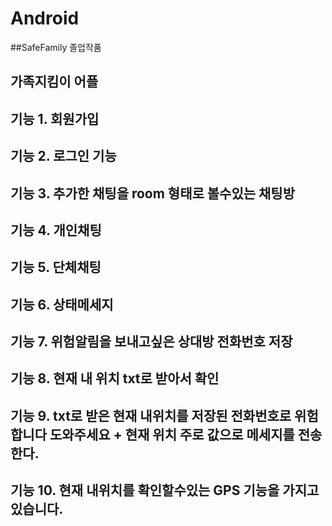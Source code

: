 # Android
##SafeFamily 졸업작품
## 가족지킴이 어플
## 기능 1. 회원가입
## 기능 2. 로그인 기능
## 기능 3. 추가한 채팅을 room 형태로 볼수있는 채팅방
## 기능 4. 개인채팅 
## 기능 5. 단체채팅
## 기능 6. 상태메세지
## 기능 7. 위험알림을 보내고싶은 상대방 전화번호 저장
## 기능 8. 현재 내 위치  txt로 받아서 확인
## 기능 9. txt로 받은 현재 내위치를 저장된 전화번호로 위험합니다 도와주세요 + 현재 위치 주로 값으로 메세지를 전송한다.
## 기능 10. 현재 내위치를 확인할수있는 GPS 기능을 가지고 있습니다.
